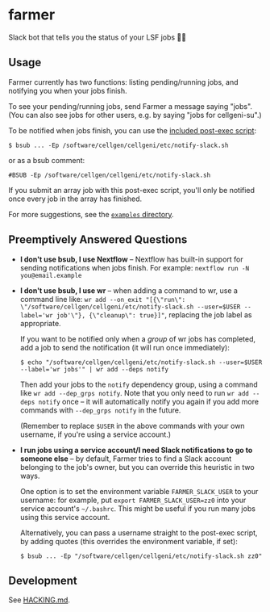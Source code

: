 # farmer

Slack bot that tells you the status of your LSF jobs 🧑‍🌾

## Usage

Farmer currently has two functions: listing pending/running jobs, and notifying you when your jobs finish.

To see your pending/running jobs, send Farmer a message saying "jobs". (You can also see jobs for other users, e.g. by saying "jobs for cellgeni-su".)

To be notified when jobs finish, you can use the [included post-exec script](./src/post-exec.sh):

```console
$ bsub ... -Ep /software/cellgen/cellgeni/etc/notify-slack.sh
```

or as a bsub comment:

```
#BSUB -Ep /software/cellgen/cellgeni/etc/notify-slack.sh
```

If you submit an array job with this post-exec script, you'll only be notified once every job in the array has finished.

For more suggestions, see the [`examples` directory](./examples).

## Preemptively Answered Questions

- **I don't use bsub, I use Nextflow** – Nextflow has built-in support for sending notifications when jobs finish. For example: `nextflow run -N you@email.example`

- **I don't use bsub, I use wr** – when adding a command to wr, use a command line like: `wr add --on_exit "[{\"run\": \"/software/cellgen/cellgeni/etc/notify-slack.sh --user=$USER --label='wr job'\"}, {\"cleanup\": true}]"`, replacing the job label as appropriate.

  If you want to be notified only when a _group_ of wr jobs has completed, add a job to send the notification (it will run once immediately):

  ```console
  $ echo "/software/cellgen/cellgeni/etc/notify-slack.sh --user=$USER --label='wr jobs'" | wr add --deps notify
  ```

  Then add your jobs to the `notify` dependency group, using a command like `wr add --dep_grps notify`.
  Note that you only need to run `wr add --deps notify` once – it will automatically notify you again if you add more commands with `--dep_grps notify` in the future.

  (Remember to replace `$USER` in the above commands with your own username, if you're using a service account.)

- **I run jobs using a service account/I need Slack notifications to go to someone else** – by default, Farmer tries to find a Slack account belonging to the job's owner, but you can override this heuristic in two ways.

  One option is to set the environment variable `FARMER_SLACK_USER` to your username: for example, put `export FARMER_SLACK_USER=zz0` into your service account's `~/.bashrc`.
  This might be useful if you run many jobs using this service account.

  Alternatively, you can pass a username straight to the post-exec script, by adding quotes (this overrides the environment variable, if set):

  ```console
  $ bsub ... -Ep "/software/cellgen/cellgeni/etc/notify-slack.sh zz0"
  ```

## Development

See [HACKING.md](HACKING.md).
